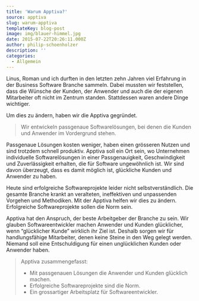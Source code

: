 ```yaml
---
title: 'Warum Apptiva?'
source: apptiva
slug: warum-apptiva
templateKey: blog-post
image: img/blauer-himmel.jpg
date: 2015-07-22T20:26:11.000Z
author: philip-schoenholzer
description: ''
categories:
  - Allgemein
---
```


Linus, Roman und ich durften in den letzten zehn Jahren viel Erfahrung in der Business Software Branche sammeln. Dabei mussten wir feststellen, dass die Wünsche der Kunden, der Anwender und auch die der eigenen Mitarbeiter oft nicht im Zentrum standen. Stattdessen waren andere Dinge wichtiger.

Um dies zu ändern, haben wir die Apptiva gegründet.

> Wir entwickeln passgenaue Softwarelösungen, bei denen die Kunden und Anwender im Vordergrund stehen.

Passgenaue Lösungen kosten weniger, haben einen grösseren Nutzen und sind trotzdem schnell produktiv. Apptiva soll ein Ort sein, wo Unternehmen individuelle Softwarelösungen in einer Passgenauigkeit, Geschwindigkeit und Zuverlässigkeit erhalten, die für Software ungewöhnlich ist. Wir sind davon überzeugt, dass es damit möglich ist, glückliche Kunden und Anwender zu haben.

Heute sind erfolgreiche Softwareprojekte leider nicht selbstverständlich. Die gesamte Branche krankt an veralteten, ineffektiven und unpassenden Vorgehen und Methodiken. Mit der Apptiva helfen wir dies zu ändern. Erfolgreiche Softwareprojekte sollen die Norm sein.

Apptiva hat den Anspruch, der beste Arbeitgeber der Branche zu sein. Wir glauben Softwareentwickler machen Anwender und Kunden glücklicher, wenn “glücklicher Kunde” wirklich ihr Ziel ist. Deshalb sorgen wir für handlungsfähige Mitarbeiter, denen keine Steine in den Weg gelegt werden. Niemand soll eine Entschuldigung für einen unglücklichen Kunden oder Anwender haben.

> Apptiva zusammengefasst:
>
> - Mit passgenauen Lösungen die Anwender und Kunden glücklich machen.
> - Erfolgreiche Softwareprojekte sind die Norm.
> - Ein grossartiger Arbeitsplatz für Softwareentwickler.
